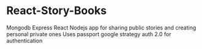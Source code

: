 # React-Story-Books

Mongodb Express React Nodejs app for sharing public stories and creating personal private ones
Uses passport google strategy auth 2.0 for authentication
